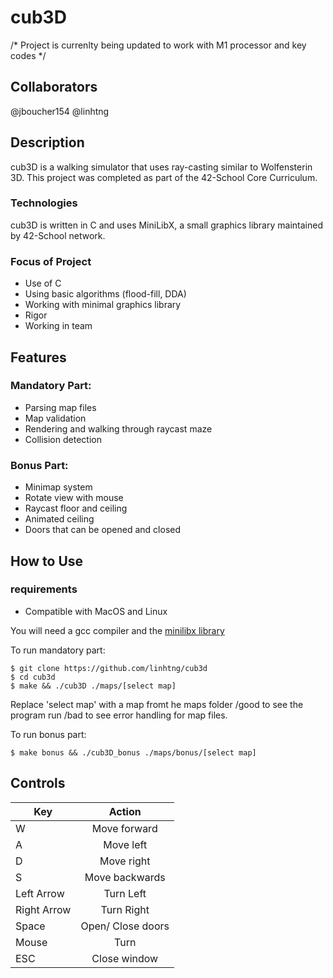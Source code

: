
# cub3D

/* Project is currenlty being updated to work with M1 processor and key codes */

## Collaborators

@jboucher154
@linhtng

## Description

cub3D is a walking simulator that uses ray-casting similar to Wolfensterin 3D. This project was completed as part of the 42-School Core Curriculum.

### Technologies

cub3D is written in C and uses MiniLibX, a small graphics library maintained by 42-School network.

### Focus of Project

- Use of C
- Using basic algorithms (flood-fill, DDA)
- Working with minimal graphics library
- Rigor
- Working in team

## Features

### Mandatory Part:

- Parsing map files
- Map validation
- Rendering and walking through raycast maze
- Collision detection

### Bonus Part:

- Minimap system
- Rotate view with mouse
- Raycast floor and ceiling
- Animated ceiling
- Doors that can be opened and closed

## How to Use

### requirements
- Compatible with MacOS and Linux

You will need a gcc compiler and the [minilibx library](https://github.com/42Paris/minilibx-linux)
 
 To run mandatory part:
``` 
$ git clone https://github.com/linhtng/cub3d
$ cd cub3d
$ make && ./cub3D ./maps/[select map]
```
Replace 'select map'  with a map fromt he maps folder /good to see the program run /bad to see error handling for map files.

To run bonus part:

``` 
$ make bonus && ./cub3D_bonus ./maps/bonus/[select map]
```

## Controls

| __Key__        | __Action__   |
| -------------  |:-------------:|
| W              | Move forward |
| A       | Move left      |
| D  | Move right      |
| S  | Move backwards      |
| Left Arrow  | Turn Left      |
| Right Arrow  | Turn Right      |
| Space  | Open/ Close doors      |
| Mouse  | Turn      |
| ESC  | Close window      |
<br><br>
